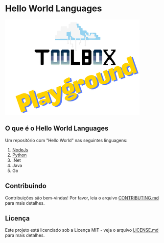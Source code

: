 # Hello World Languages
![Toolbox Playground](img/toolbox-playground.png)

## O que é o Hello World Languages

Um repositório com "Hello World" nas seguintes linguagens:

1. [NodeJs](./nodejs/README.md)
2. [Python](./python/README.md)
3. .Net
4. Java
5. Go

## Contribuindo

Contribuições são bem-vindas! Por favor, leia o arquivo [CONTRIBUTING.md](CONTRIBUTING.md) para mais detalhes.

## Licença

Este projeto está licenciado sob a Licença MIT - veja o arquivo [LICENSE.md](LICENSE.md) para mais detalhes.
